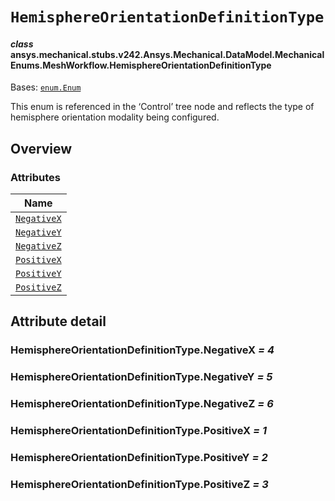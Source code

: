 # `HemisphereOrientationDefinitionType`

<a id="ansys.mechanical.stubs.v242.Ansys.Mechanical.DataModel.MechanicalEnums.MeshWorkflow.HemisphereOrientationDefinitionType"></a>

#### *class* ansys.mechanical.stubs.v242.Ansys.Mechanical.DataModel.MechanicalEnums.MeshWorkflow.HemisphereOrientationDefinitionType

Bases: [`enum.Enum`](https://docs.python.org/3/library/enum.html#enum.Enum)

This enum is referenced in the ‘Control’ tree node and reflects the type of hemisphere orientation modality being configured.

<!-- !! processed by numpydoc !! -->

<a id="overview"></a>

## Overview

### Attributes

| Name |
| ----------------------------------------------------------------- |
| [`NegativeX`](#HemisphereOrientationDefinitionType.NegativeX) |
| [`NegativeY`](#HemisphereOrientationDefinitionType.NegativeY) |
| [`NegativeZ`](#HemisphereOrientationDefinitionType.NegativeZ) |
| [`PositiveX`](#HemisphereOrientationDefinitionType.PositiveX) |
| [`PositiveY`](#HemisphereOrientationDefinitionType.PositiveY) |
| [`PositiveZ`](#HemisphereOrientationDefinitionType.PositiveZ) |

<a id="attribute-detail"></a>

## Attribute detail

<a id="HemisphereOrientationDefinitionType.NegativeX"></a>

### HemisphereOrientationDefinitionType.NegativeX *= 4*

<a id="HemisphereOrientationDefinitionType.NegativeY"></a>

### HemisphereOrientationDefinitionType.NegativeY *= 5*

<a id="HemisphereOrientationDefinitionType.NegativeZ"></a>

### HemisphereOrientationDefinitionType.NegativeZ *= 6*

<a id="HemisphereOrientationDefinitionType.PositiveX"></a>

### HemisphereOrientationDefinitionType.PositiveX *= 1*

<a id="HemisphereOrientationDefinitionType.PositiveY"></a>

### HemisphereOrientationDefinitionType.PositiveY *= 2*

<a id="HemisphereOrientationDefinitionType.PositiveZ"></a>

### HemisphereOrientationDefinitionType.PositiveZ *= 3*


